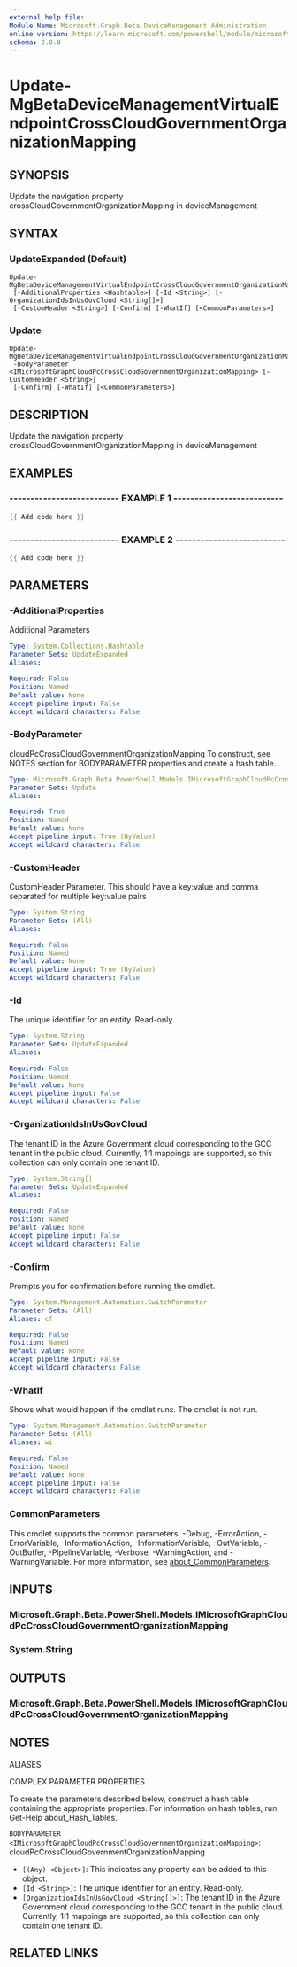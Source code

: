 ```yaml
---
external help file:
Module Name: Microsoft.Graph.Beta.DeviceManagement.Administration
online version: https://learn.microsoft.com/powershell/module/microsoft.graph.beta.devicemanagement.administration/update-mgbetadevicemanagementvirtualendpointcrosscloudgovernmentorganizationmapping
schema: 2.0.0
---
```


# Update-MgBetaDeviceManagementVirtualEndpointCrossCloudGovernmentOrganizationMapping

## SYNOPSIS
Update the navigation property crossCloudGovernmentOrganizationMapping in deviceManagement

## SYNTAX

### UpdateExpanded (Default)
```
Update-MgBetaDeviceManagementVirtualEndpointCrossCloudGovernmentOrganizationMapping
 [-AdditionalProperties <Hashtable>] [-Id <String>] [-OrganizationIdsInUsGovCloud <String[]>]
 [-CustomHeader <String>] [-Confirm] [-WhatIf] [<CommonParameters>]
```

### Update
```
Update-MgBetaDeviceManagementVirtualEndpointCrossCloudGovernmentOrganizationMapping
 -BodyParameter <IMicrosoftGraphCloudPcCrossCloudGovernmentOrganizationMapping> [-CustomHeader <String>]
 [-Confirm] [-WhatIf] [<CommonParameters>]
```

## DESCRIPTION
Update the navigation property crossCloudGovernmentOrganizationMapping in deviceManagement

## EXAMPLES

### -------------------------- EXAMPLE 1 --------------------------
```powershell
{{ Add code here }}
```



### -------------------------- EXAMPLE 2 --------------------------
```powershell
{{ Add code here }}
```



## PARAMETERS

### -AdditionalProperties
Additional Parameters

```yaml
Type: System.Collections.Hashtable
Parameter Sets: UpdateExpanded
Aliases:

Required: False
Position: Named
Default value: None
Accept pipeline input: False
Accept wildcard characters: False
```

### -BodyParameter
cloudPcCrossCloudGovernmentOrganizationMapping
To construct, see NOTES section for BODYPARAMETER properties and create a hash table.

```yaml
Type: Microsoft.Graph.Beta.PowerShell.Models.IMicrosoftGraphCloudPcCrossCloudGovernmentOrganizationMapping
Parameter Sets: Update
Aliases:

Required: True
Position: Named
Default value: None
Accept pipeline input: True (ByValue)
Accept wildcard characters: False
```

### -CustomHeader
CustomHeader Parameter.
This should have a key:value and comma separated for multiple key:value pairs

```yaml
Type: System.String
Parameter Sets: (All)
Aliases:

Required: False
Position: Named
Default value: None
Accept pipeline input: True (ByValue)
Accept wildcard characters: False
```

### -Id
The unique identifier for an entity.
Read-only.

```yaml
Type: System.String
Parameter Sets: UpdateExpanded
Aliases:

Required: False
Position: Named
Default value: None
Accept pipeline input: False
Accept wildcard characters: False
```

### -OrganizationIdsInUsGovCloud
The tenant ID in the Azure Government cloud corresponding to the GCC tenant in the public cloud.
Currently, 1:1 mappings are supported, so this collection can only contain one tenant ID.

```yaml
Type: System.String[]
Parameter Sets: UpdateExpanded
Aliases:

Required: False
Position: Named
Default value: None
Accept pipeline input: False
Accept wildcard characters: False
```

### -Confirm
Prompts you for confirmation before running the cmdlet.

```yaml
Type: System.Management.Automation.SwitchParameter
Parameter Sets: (All)
Aliases: cf

Required: False
Position: Named
Default value: None
Accept pipeline input: False
Accept wildcard characters: False
```

### -WhatIf
Shows what would happen if the cmdlet runs.
The cmdlet is not run.

```yaml
Type: System.Management.Automation.SwitchParameter
Parameter Sets: (All)
Aliases: wi

Required: False
Position: Named
Default value: None
Accept pipeline input: False
Accept wildcard characters: False
```

### CommonParameters
This cmdlet supports the common parameters: -Debug, -ErrorAction, -ErrorVariable, -InformationAction, -InformationVariable, -OutVariable, -OutBuffer, -PipelineVariable, -Verbose, -WarningAction, and -WarningVariable. For more information, see [about_CommonParameters](http://go.microsoft.com/fwlink/?LinkID=113216).

## INPUTS

### Microsoft.Graph.Beta.PowerShell.Models.IMicrosoftGraphCloudPcCrossCloudGovernmentOrganizationMapping

### System.String

## OUTPUTS

### Microsoft.Graph.Beta.PowerShell.Models.IMicrosoftGraphCloudPcCrossCloudGovernmentOrganizationMapping

## NOTES

ALIASES

COMPLEX PARAMETER PROPERTIES

To create the parameters described below, construct a hash table containing the appropriate properties. For information on hash tables, run Get-Help about_Hash_Tables.


`BODYPARAMETER <IMicrosoftGraphCloudPcCrossCloudGovernmentOrganizationMapping>`: cloudPcCrossCloudGovernmentOrganizationMapping
  - `[(Any) <Object>]`: This indicates any property can be added to this object.
  - `[Id <String>]`: The unique identifier for an entity. Read-only.
  - `[OrganizationIdsInUsGovCloud <String[]>]`: The tenant ID in the Azure Government cloud corresponding to the GCC tenant in the public cloud. Currently, 1:1 mappings are supported, so this collection can only contain one tenant ID.

## RELATED LINKS

